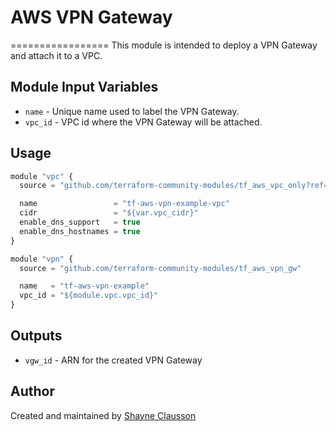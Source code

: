 # AWS VPN Gateway
=================
This module is intended to deploy a VPN Gateway and attach it to a VPC.

Module Input Variables
----------------------

- `name`   - Unique name used to label the VPN Gateway.
- `vpc_id` - VPC id where the VPN Gateway will be attached.

Usage 
-----
```js
module "vpc" {
  source = "github.com/terraform-community-modules/tf_aws_vpc_only?ref=master"

  name                 = "tf-aws-vpn-example-vpc"
  cidr                 = "${var.vpc_cidr}"
  enable_dns_support   = true
  enable_dns_hostnames = true
}

module "vpn" {
  source = "github.com/terraform-community-modules/tf_aws_vpn_gw"

  name   = "tf-aws-vpn-example"
  vpc_id = "${module.vpc.vpc_id}"
}
```

Outputs
-------
- `vgw_id` - ARN for the created VPN Gateway

Author
------
Created and maintained by [Shayne Clausson](https://github.com/sclausson)

